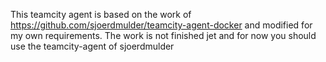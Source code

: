 This teamcity agent is based on the work of https://github.com/sjoerdmulder/teamcity-agent-docker and modified for my own requirements.
The work is not finished jet and for now you should use the teamcity-agent of sjoerdmulder